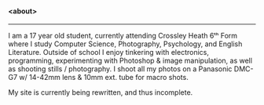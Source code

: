 #### \<about>
___
I am a 17 year old student, currently attending Crossley Heath 6ᵗʰ Form where I study Computer Science, Photography, Psychology, and English Literature. Outside of school I enjoy tinkering with electronics, programming, experimenting with Photoshop & image manipulation, as well as shooting stills / photography. I shoot all my photos on a Panasonic DMC-G7 w/ 14-42mm lens & 10mm ext. tube for macro shots.

My site is currently being rewritten, and thus incomplete.
